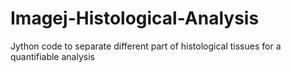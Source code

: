 # Imagej-Histological-Analysis
Jython code to separate different part of histological tissues for a quantifiable analysis
